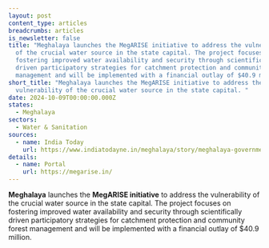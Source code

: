 ```yaml
---
layout: post
content_type: articles
breadcrumbs: articles
is_newsletter: false
title: "Meghalaya launches the MegARISE initiative to address the vulnerability
  of the crucial water source in the state capital. The project focuses on
  fostering improved water availability and security through scientifically
  driven participatory strategies for catchment protection and community forest
  management and will be implemented with a financial outlay of $40.9 million. "
short_title: "Meghalaya launches the MegARISE initiative to address the
  vulnerability of the crucial water source in the state capital. "
date: 2024-10-09T00:00:00.000Z
states:
  - Meghalaya
sectors:
  - Water & Sanitation
sources:
  - name: India Today
    url: https://www.indiatodayne.in/meghalaya/story/meghalaya-government-launches-rs-344-crore-megarise-initiative-prioritising-water-security-1100545-2024-10-01
details:
  - name: Portal
    url: https://megarise.in/
---
```

**Meghalaya** launches the **MegARISE initiative** to address the vulnerability of the crucial water source in the state capital. The project focuses on fostering improved water availability and security through scientifically driven participatory strategies for catchment protection and community forest management and will be implemented with a financial outlay of $40.9 million. 
